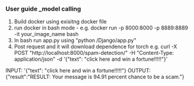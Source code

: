### User guide _model calling
1. Build docker using exisitng docker file
2. run docker in bash mode - e.g. docker run -p 8000:8000 -p 8889:8889 -it your_image_name bash
3. In bash run app.py using "python /Django/app.py"
4. Post request and it will download dependence for torch e.g. curl -X POST "http://localhost:8000/spam-detection/" -H "Content-Type: application/json" -d '{"text": "click here and win a fortune!!!!!"}'

INPUT: '{"text": "click here and win a fortune!!!!!"}
OUTPUT: {"result":"RESULT: Your message is 94.91 percent chance to be a scam."}
